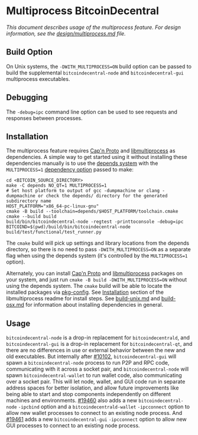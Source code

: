 # Multiprocess BitcoinDecentral

_This document describes usage of the multiprocess feature. For design information, see the [design/multiprocess.md](design/multiprocess.md) file._

## Build Option

On Unix systems, the `-DWITH_MULTIPROCESS=ON` build option can be passed to build the supplemental `bitcoindecentral-node` and `bitcoindecentral-gui` multiprocess executables.

## Debugging

The `-debug=ipc` command line option can be used to see requests and responses between processes.

## Installation

The multiprocess feature requires [Cap'n Proto](https://capnproto.org/) and [libmultiprocess](https://github.com/bitcoindecentral-core/libmultiprocess) as dependencies. A simple way to get started using it without installing these dependencies manually is to use the [depends system](../depends) with the `MULTIPROCESS=1` [dependency option](../depends#dependency-options) passed to make:

```
cd <BITCOIN_SOURCE_DIRECTORY>
make -C depends NO_QT=1 MULTIPROCESS=1
# Set host platform to output of gcc -dumpmachine or clang -dumpmachine or check the depends/ directory for the generated subdirectory name
HOST_PLATFORM="x86_64-pc-linux-gnu"
cmake -B build --toolchain=depends/$HOST_PLATFORM/toolchain.cmake
cmake --build build
build/bin/bitcoindecentral-node -regtest -printtoconsole -debug=ipc
BITCOIND=$(pwd)/build/bin/bitcoindecentral-node build/test/functional/test_runner.py
```

The `cmake` build will pick up settings and library locations from the depends directory, so there is no need to pass `-DWITH_MULTIPROCESS=ON` as a separate flag when using the depends system (it's controlled by the `MULTIPROCESS=1` option).

Alternately, you can install [Cap'n Proto](https://capnproto.org/) and [libmultiprocess](https://github.com/bitcoindecentral-core/libmultiprocess) packages on your system, and just run `cmake -B build -DWITH_MULTIPROCESS=ON` without using the depends system. The `cmake` build will be able to locate the installed packages via [pkg-config](https://www.freedesktop.org/wiki/Software/pkg-config/). See [Installation](https://github.com/bitcoindecentral-core/libmultiprocess/blob/master/doc/install.md) section of the libmultiprocess readme for install steps. See [build-unix.md](build-unix.md) and [build-osx.md](build-osx.md) for information about installing dependencies in general.

## Usage

`bitcoindecentral-node` is a drop-in replacement for `bitcoindecentrald`, and `bitcoindecentral-gui` is a drop-in replacement for `bitcoindecentral-qt`, and there are no differences in use or external behavior between the new and old executables. But internally after [#10102](https://github.com/bitcoindecentral/bitcoindecentral/pull/10102), `bitcoindecentral-gui` will spawn a `bitcoindecentral-node` process to run P2P and RPC code, communicating with it across a socket pair, and `bitcoindecentral-node` will spawn `bitcoindecentral-wallet` to run wallet code, also communicating over a socket pair. This will let node, wallet, and GUI code run in separate address spaces for better isolation, and allow future improvements like being able to start and stop components independently on different machines and environments.
[#19460](https://github.com/bitcoindecentral/bitcoindecentral/pull/19460) also adds a new `bitcoindecentral-node` `-ipcbind` option and a `bitcoindecentrald-wallet` `-ipcconnect` option to allow new wallet processes to connect to an existing node process.
And [#19461](https://github.com/bitcoindecentral/bitcoindecentral/pull/19461) adds a new `bitcoindecentral-gui` `-ipcconnect` option to allow new GUI processes to connect to an existing node process.
